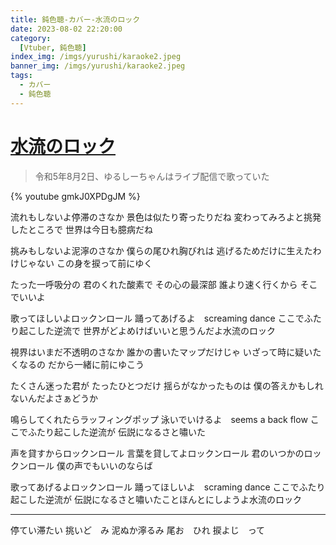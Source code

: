 ```yaml
---
title: 鈍色聴-カバー-水流のロック
date: 2023-08-02 22:20:00
category:
  [Vtuber, 鈍色聴]
index_img: /imgs/yurushi/karaoke2.jpeg
banner_img: /imgs/yurushi/karaoke2.jpeg
tags:
  - カバー
  - 鈍色聴
---
```


<script src='/js/diy/resize-ifram.js'></script>

# [水流のロック](https://www.youtube.com/watch?v=XsSgAuFWh-c)

> 令和5年8月2日、ゆるしーちゃんはライブ配信で歌っていた

{% youtube gmkJ0XPDgJM %}

流れもしないよ停滞のさなか
景色は似たり寄ったりだね
変わってみろよと挑発したところで
世界は今日も臆病だね

挑みもしないよ泥濘のさなか
僕らの尾ひれ胸びれは
逃げるためだけに生えたわけじゃない
この身を捩って前にゆく

たった一呼吸分の
君のくれた酸素で
その心の最深部
誰より速く行くから
そこでいいよ

歌ってほしいよロックンロール
踊ってあげるよ　screaming dance
ここでふたり起こした逆流で
世界がどよめけばいいと思うんだよ水流のロック

視界はいまだ不透明のさなか
誰かの書いたマップだけじゃ
いざって時に疑いたくなるの
だから一緒に前にゆこう

たくさん迷った君が
たったひとつだけ
揺らがなかったものは
僕の答えかもしれないんだよさぁどうか

鳴らしてくれたらラッフィングポップ
泳いでいけるよ　seems a back flow
ここでふたり起こした逆流が
伝説になるさと嘯いた

声を貸すからロックンロール
言葉を貸してよロックンロール
君のいつかのロックンロール
僕の声でもいいのならば

歌ってあげるよロックンロール
踊ってほしいよ　scraming dance
ここでふたり起こした逆流が
伝説になるさと嘯いたことほんとにしようよ水流のロック

- - -

停てい滞たい
挑いど　み
泥ぬか濘るみ
尾お　ひれ
捩よじ　って
